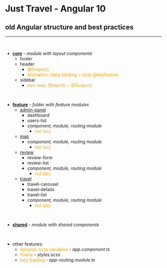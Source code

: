 # Just Travel - Angular 10

## old Angular structure and best practices

---------------------
<style>
x { color: orange }
g { color: gold }
</style>

<br>

* **[core](app/src/app/core)** - _module with layout components_
  * footer
  * header
    * <x>@Output()</x>
    * <x>animation: class binding + scss @keyframes</x>
  * sidebar
    * <x>two-way: @Input() + @Output()</x>

<br>

* **[feature](app/src/app/feature)** - _folder with feature modules_
  * [admin-panel](app/src/app/feature/admin-panel)
    * dashboard
    * users-list
    * _component, module, routing module_
      * <x>not lazy</x>
  * [map](app/src/app/feature/map)
    * _component, module, routing module_
      * <x>not lazy</x>
  * [review](app/src/app/feature/review)
    * review-form
    * review-list
    * _component, module, routing module_
      * <x>not lazy</x>
  * [travel](app/src/app/feature/travel)
    * travel-carousel
    * travel-details
    * travel-list
    * _component, module, routing module_
      * <x>not lazy</x>

<br>

* **[shared](app/src/app/shared)** - _module with shared components_

<br>

* other features:
  * <x>dynamic scss variables</x> - _app.component.ts_
  * <x>theme</x> - _styles.scss_   
  * <x>lazy loading</x> - _app-routing.module.ts_   

